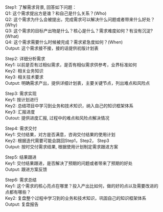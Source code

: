 Step1: 了解需求背景, 回答如下问题：<br>
   Q1: 这个需求提出方是谁？和自己是什么关系？(Who) <br>
   Q2: 这个需求为什么会被提出，完成需求可以解决什么问题或者带来什么好处？(Why)<br>
   Q3: 这个需求的目标产出物是什么？核心是什么？需求难度如何？有没有沉淀?(What)<br>
   Q4: 这个需求需要什么时候被完成？需求紧急度如何？(When)<br>
   Output: 这个需求接不接，接的话提供初版计划表 <br>

Step2: 详细分析需求<br> 
   Key1: 以前是否有过相似需求，是否有相似需求供参考，业界标准如何<br>
   Key2: 相关业务知识<br>
   Key3: 相关技术要求<br>
   Output: 明确需求产出，提供详细计划表，主要关键节点，列出难点和风险点<br>

Step3: 需求实现<br>
   Key1: 按计划进行 <br>
   Key2: 总结项目中学习到业务和技术知识，纳入自己的知识框架体系<br>
   Key3: 汇报进度<br>
   Outout: 提供进度汇报, 过程中的难点和风险点解决情况<br>

Step4: 需求交付<br>
   Key1: 交付结果，对方是否满意，咨询交付结果的使用计划<br>
   Key2: 根据迭代需要可能会跳回Step1，Step2， Step3<br>
   Output: 按时交付需求结果, 根据使用计划制定需求跟进方案 <br>

Step5: 结果跟进<br>
   Key1: 交付结果跟进，是否解决了预期的问题或者带来了预期的好处 <br>
   Output: 跟进方案反馈<br>

Step6: 需求总结<br>
   Key1: 这个需求的核心亮点在哪里？投入产出比如何，做的好的点以及需要改进的点都有哪些？<br>
   Key2: 复盘整个过程中学习到的业务和技术知识，巩固自己的知识框架体系<br>
   Output: 复盘报告<br>
